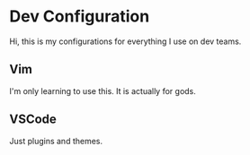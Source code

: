 # Dev Configuration

Hi, this is my configurations for everything I use on dev teams.

## Vim

I'm only learning to use this. It is actually for gods.

## VSCode

Just plugins and themes.